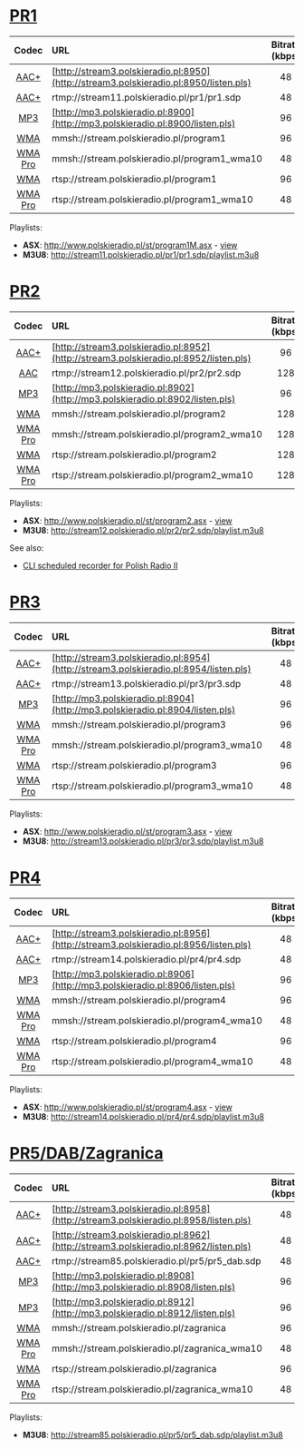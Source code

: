 # [PR1](http://moje.polskieradio.pl/station/98/Jedynka)

| Codec | URL  | Bitrate (kbps) |
| :---: | :--- | :---: |
| [AAC+](probe/pr1-aac-http.txt) | [http://stream3.polskieradio.pl:8950](http://stream3.polskieradio.pl:8950/listen.pls) | 48 |
| [AAC+](probe/pr1-aac-rtmp.txt) | rtmp://stream11.polskieradio.pl/pr1/pr1.sdp | 48 |
| [MP3](probe/pr1-mp3.txt) | [http://mp3.polskieradio.pl:8900](http://mp3.polskieradio.pl:8900/listen.pls) | 96 |
| [WMA](probe/pr1-wma-mms.txt) | mmsh://stream.polskieradio.pl/program1 | 96 |
| [WMA Pro](probe/pr1-wma-pro-mms.txt) | mmsh://stream.polskieradio.pl/program1_wma10 | 48 |
| [WMA](probe/pr1-wma-rtsp.txt) | rtsp://stream.polskieradio.pl/program1 | 96 |
| [WMA Pro](probe/pr1-wma-pro-rtsp.txt) | rtsp://stream.polskieradio.pl/program1_wma10 | 48 |

Playlists:

* **ASX**: http://www.polskieradio.pl/st/program1M.asx - [view](asx/program1.asx)
* **M3U8**: http://stream11.polskieradio.pl/pr1/pr1.sdp/playlist.m3u8

# [PR2](http://moje.polskieradio.pl/station/99/Dwojka)

| Codec | URL  | Bitrate (kbps) |
| :---: | :--- | :---: |
| [AAC+](probe/pr2-aac-http.txt) | [http://stream3.polskieradio.pl:8952](http://stream3.polskieradio.pl:8952/listen.pls) | 96 |
| [AAC](probe/pr2-aac-rtmp.txt) | rtmp://stream12.polskieradio.pl/pr2/pr2.sdp | 128 |
| [MP3](probe/pr2-mp3.txt) | [http://mp3.polskieradio.pl:8902](http://mp3.polskieradio.pl:8902/listen.pls) | 96 |
| [WMA](probe/pr2-wma-mms.txt) | mmsh://stream.polskieradio.pl/program2 | 128 |
| [WMA Pro](probe/pr2-wma-pro-mms.txt) | mmsh://stream.polskieradio.pl/program2_wma10 | 128 |
| [WMA](probe/pr2-wma-rtsp.txt) | rtsp://stream.polskieradio.pl/program2 | 128 |
| [WMA Pro](probe/pr2-wma-pro-rtsp.txt) | rtsp://stream.polskieradio.pl/program2_wma10 | 128 |

Playlists:

* **ASX**: http://www.polskieradio.pl/st/program2.asx - [view](asx/program2.asx)
* **M3U8**: http://stream12.polskieradio.pl/pr2/pr2.sdp/playlist.m3u8

See also:

* [CLI scheduled recorder for Polish Radio II](//github.com/trzewiczek/prrecorder)

# [PR3](http://moje.polskieradio.pl/station/100/Trojka)

| Codec | URL  | Bitrate (kbps) |
| :---: | :--- | :---: |
| [AAC+](probe/pr3-aac-http.txt) | [http://stream3.polskieradio.pl:8954](http://stream3.polskieradio.pl:8954/listen.pls) | 48 |
| [AAC+](probe/pr3-aac-rtmp.txt) | rtmp://stream13.polskieradio.pl/pr3/pr3.sdp | 48 |
| [MP3](probe/pr3-mp3.txt) | [http://mp3.polskieradio.pl:8904](http://mp3.polskieradio.pl:8904/listen.pls) | 96 |
| [WMA](probe/pr3-wma-mms.txt) | mmsh://stream.polskieradio.pl/program3 | 96 |
| [WMA Pro](probe/pr3-wma-pro-mms.txt) | mmsh://stream.polskieradio.pl/program3_wma10 | 48 |
| [WMA](probe/pr3-wma-rtsp.txt) | rtsp://stream.polskieradio.pl/program3 | 96 |
| [WMA Pro](probe/pr3-wma-pro-rtsp.txt) | rtsp://stream.polskieradio.pl/program3_wma10 | 48 |

Playlists:

* **ASX**: http://www.polskieradio.pl/st/program3.asx - [view](asx/program3.asx)
* **M3U8**: http://stream13.polskieradio.pl/pr3/pr3.sdp/playlist.m3u8

# [PR4](http://moje.polskieradio.pl/station/101/Czworka)

| Codec | URL  | Bitrate (kbps) |
| :---: | :--- | :---: |
| [AAC+](probe/pr4-aac-http.txt) | [http://stream3.polskieradio.pl:8956](http://stream3.polskieradio.pl:8956/listen.pls) | 48 |
| [AAC+](probe/pr4-aac-rtmp.txt) | rtmp://stream14.polskieradio.pl/pr4/pr4.sdp | 48 |
| [MP3](probe/pr4-mp3.txt) | [http://mp3.polskieradio.pl:8906](http://mp3.polskieradio.pl:8906/listen.pls) | 96 |
| [WMA](probe/pr4-wma-mms.txt) | mmsh://stream.polskieradio.pl/program4 | 96 |
| [WMA Pro](probe/pr4-wma-pro-mms.txt) | mmsh://stream.polskieradio.pl/program4_wma10 | 48 |
| [WMA](probe/pr4-wma-rtsp.txt) | rtsp://stream.polskieradio.pl/program4 | 96 |
| [WMA Pro](probe/pr4-wma-pro-rtsp.txt) | rtsp://stream.polskieradio.pl/program4_wma10 | 48 |

Playlists:

* **ASX**: http://www.polskieradio.pl/st/program4.asx - [view](asx/program4.asx)
* **M3U8**: http://stream14.polskieradio.pl/pr4/pr4.sdp/playlist.m3u8

# [PR5/DAB/Zagranica](http://moje.polskieradio.pl/station/137/Radio-Poland-DAB)

| Codec | URL  | Bitrate (kbps) |
| :---: | :--- | :---: |
| [AAC+](probe/pr5-aac-http-1.txt) | [http://stream3.polskieradio.pl:8958](http://stream3.polskieradio.pl:8958/listen.pls) | 48 |
| [AAC+](probe/pr5-aac-http-2.txt) | [http://stream3.polskieradio.pl:8962](http://stream3.polskieradio.pl:8962/listen.pls) | 48 |
| [AAC+](probe/pr5-aac-rtmp.txt) | rtmp://stream85.polskieradio.pl/pr5/pr5_dab.sdp | 48 |
| [MP3](probe/pr5-mp3-1.txt) | [http://mp3.polskieradio.pl:8908](http://mp3.polskieradio.pl:8908/listen.pls) | 96 |
| [MP3](probe/pr5-mp3-2.txt) | [http://mp3.polskieradio.pl:8912](http://mp3.polskieradio.pl:8912/listen.pls) | 96 |
| [WMA](probe/pr5-wma-mms.txt) | mmsh://stream.polskieradio.pl/zagranica | 96 |
| [WMA Pro](probe/pr5-wma-pro-mms.txt) | mmsh://stream.polskieradio.pl/zagranica_wma10 | 48 |
| [WMA](probe/pr5-wma-rtsp.txt) | rtsp://stream.polskieradio.pl/zagranica | 96 |
| [WMA Pro](probe/pr5-wma-pro-rtsp.txt) | rtsp://stream.polskieradio.pl/zagranica_wma10 | 48 |

Playlists:

* **M3U8**: http://stream85.polskieradio.pl/pr5/pr5_dab.sdp/playlist.m3u8
